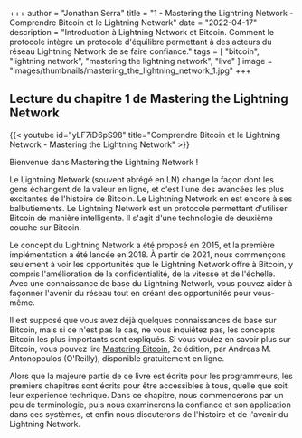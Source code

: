 +++
author = "Jonathan Serra"
title = "1 - Mastering the Lightning Network - Comprendre Bitcoin et le Lightning Network"
date = "2022-04-17"
description = "Introduction à Lightning Network et Bitcoin. Comment le protocole intègre un protocole d'équilibre permettant à des acteurs du réseau Lightning Network de se faire confiance."
tags = [
  "bitcoin", "lightning network", "mastering the lightning network", "live"
]
image = "images/thumbnails/mastering_the_lightning_network_1.jpg"
+++

## Lecture du chapitre 1 de Mastering the Lightning Network

{{< youtube id="yLF7iD6pS98" title="Comprendre Bitcoin et le Lightning Network - Mastering the Lightning Network" >}}

Bienvenue dans Mastering the Lightning Network !

Le Lightning Network (souvent abrégé en LN) change la façon dont les gens échangent de la valeur en ligne, et c'est l'une des avancées les plus excitantes de l'histoire de Bitcoin. Le Lightning Network en est encore à ses balbutiements. Le Lightning Network est un protocole permettant d'utiliser Bitcoin de manière intelligente. Il s'agit d'une technologie de deuxième couche sur Bitcoin.

Le concept du Lightning Network a été proposé en 2015, et la première implémentation a été lancée en 2018. À partir de 2021, nous commençons seulement à voir les opportunités que le Lightning Network offre à Bitcoin, y compris l'amélioration de la confidentialité, de la vitesse et de l'échelle. Avec une connaissance de base du Lightning Network, vous pouvez aider à façonner l'avenir du réseau tout en créant des opportunités pour vous-même.

Il est supposé que vous avez déjà quelques connaissances de base sur Bitcoin, mais si ce n'est pas le cas, ne vous inquiétez pas, les concepts Bitcoin les plus importants sont expliqués. Si vous voulez en savoir plus sur Bitcoin, vous pouvez lire [Mastering Bitcoin](https://github.com/bitcoinbook/bitcoinbook), 2e édition, par Andreas M. Antonopoulos (O'Reilly), disponible gratuitement en ligne.

Alors que la majeure partie de ce livre est écrite pour les programmeurs, les premiers chapitres sont écrits pour être accessibles à tous, quelle que soit leur expérience technique. Dans ce chapitre, nous commencerons par un peu de terminologie, puis nous examinerons la confiance et son application dans ces systèmes, et enfin nous discuterons de l'histoire et de l'avenir du Lightning Network.